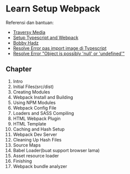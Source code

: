 # Learn Setup Webpack

Referensi dan bantuan:

- [Traversy Media](https://www.youtube.com/watch?v=IZGNcSuwBZs)
- [Setup Typescript and Webpack](https://blog.logrocket.com/using-webpack-typescript/)
- [Bobby Hadz](https://bobbyhadz.com/blog/typescript-property-src-not-exist-type-htmlelement#:~:text=The%20error%20%22Property%20'src',This%20is%20the%20index.)
- [Resolve Error pas import image di Typescript](https://stackoverflow.com/questions/52759220/importing-images-in-typescript-react-cannot-find-module)
- [Resolve Error "Object is possibly 'null' or 'undefined'"](https://stackoverflow.com/questions/40349987/how-to-suppress-error-ts2533-object-is-possibly-null-or-undefined)

## Chapter

1. Intro
2. Initial Files(src/dist)
3. Creating Modules
4. Webpack Install and Building
5. Using NPM Modules
6. Webpack Config File
7. Loaders and SASS Compiling
8. HTML Webpack Plugin
9. HTML Template
10. Caching and Hash Setup
11. Webpack Dev Server
12. Cleaning Up Hash Files
13. Source Maps
14. Babel Loader(buat support browser lama)
15. Asset resource loader
16. Finishing
17. Webpack bundle analyzer
